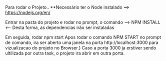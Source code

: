 Para rodar o Projeto..
**Necessário ter o Node instalado ==> https://nodejs.org/en/

Entrar na pasta do projeto e rodar no prompt, o comando --> NPM INSTALL <-- Desta forma, as dependencias irão ser instaladas

Em seguida, rodar npm start
Apos rodar o comando NPM START no prompt de comando, ira ser aberto uma janela na porta
http://localhost:3000 para vizualizacao do projeto no Browser.} Caso a porta 3000 ja erstiver sendo ultilizada por outra task, o projeto ira abrir em outra porta.
